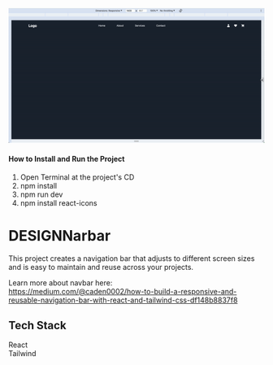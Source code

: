 ![](https://github.com/Caden0002/DESIGNNavbar/blob/main/navbar.gif)
#### How to Install and Run the Project ####
1. Open Terminal at the project's CD<br />
2. npm install<br />
3. npm run dev<br />
4. npm install react-icons<br />

# DESIGNNarbar
This project creates  a navigation bar that adjusts to different screen sizes and is easy to maintain and reuse across your projects.<br />

Learn more about navbar here:<br />
https://medium.com/@caden0002/how-to-build-a-responsive-and-reusable-navigation-bar-with-react-and-tailwind-css-df148b8837f8

## Tech Stack ##
React<br />
Tailwind<br />




